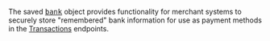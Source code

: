 <div class="method-area">
  <div class="method-copy">
    <div class="method-copy-padding">
      <p>The saved <a href="#bank" style="font-family:monospace">bank</a> object provides functionality for merchant systems
      to securely store "remembered" bank information for use as payment methods in
      the <a href="#transactions">Transactions</a> endpoints.</p>
    </div>
  </div>
</div>
